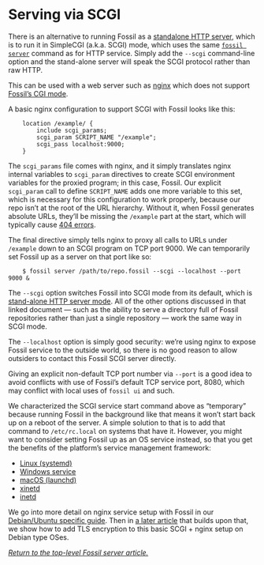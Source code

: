 # Serving via SCGI

There is an alternative to running Fossil as a [standalone HTTP
server](./none.md), which is to run it in SimpleCGI (a.k.a. SCGI) mode,
which uses the same [`fossil server`](/help/server) command as for HTTP
service. Simply add the `--scgi` command-line option and the stand-alone
server will speak the SCGI protocol rather than raw HTTP.

This can be used with a web server such as [nginx](http://nginx.org)
which does not support [Fossil’s CGI mode](./cgi.md).

A basic nginx configuration to support SCGI with Fossil looks like this:

        location /example/ {
            include scgi_params;
            scgi_param SCRIPT_NAME "/example";
            scgi_pass localhost:9000;
        }

The `scgi_params` file comes with nginx, and it simply translates nginx
internal variables to `scgi_param` directives to create SCGI environment
variables for the proxied program; in this case, Fossil. Our explicit
`scgi_param` call to define `SCRIPT_NAME` adds one more variable to this
set, which is necessary for this configuration to work properly, because
our repo isn’t at the root of the URL hierarchy. Without it, when Fossil
generates absolute URLs, they’ll be missing the `/example` part at the
start, which will typically cause [404 errors][404].

The final directive simply tells nginx to proxy all calls to URLs under
`/example` down to an SCGI program on TCP port 9000. We can temporarily
set Fossil up as a server on that port like so:

        $ fossil server /path/to/repo.fossil --scgi --localhost --port 9000 &

The `--scgi` option switches Fossil into SCGI mode from its default,
which is [stand-alone HTTP server mode](./none.md). All of the other
options discussed in that linked document — such as the ability to serve
a directory full of Fossil repositories rather than just a single
repository — work the same way in SCGI mode.

The `--localhost` option is simply good security: we’re using nginx to
expose Fossil service to the outside world, so there is no good reason
to allow outsiders to contact this Fossil SCGI server directly.

Giving an explicit non-default TCP port number via `--port` is a good
idea to avoid conflicts with use of Fossil’s default TCP service port,
8080, which may conflict with local uses of `fossil ui` and such.

We characterized the SCGI service start command above as “temporary”
because running Fossil in the background like that means it won’t start
back up on a reboot of the server. A simple solution to that is to add
that command to `/etc/rc.local` on systems that have it. However, you
might want to consider setting Fossil up as an OS service instead, so
that you get the benefits of the platform’s service management
framework:

*   [Linux (systemd)](../debian/service.md)
*   [Windows service](../windows/service.md)
*   [macOS (launchd)](../macos/service.md)
*   [xinetd](../any/xinetd.md)
*   [inetd](../any/inetd.md)

We go into more detail on nginx service setup with Fossil in our
[Debian/Ubuntu specific guide](../debian/nginx.md). Then in [a later
article](../../tls-nginx.md) that builds upon that, we show how to add
TLS encryption to this basic SCGI + nginx setup on Debian type OSes.

*[Return to the top-level Fossil server article.](../)*

[404]: https://en.wikipedia.org/wiki/HTTP_404

